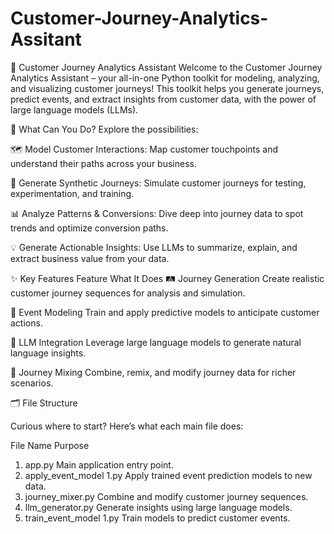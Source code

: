 # Customer-Journey-Analytics-Assitant
🚀 Customer Journey Analytics Assistant
Welcome to the Customer Journey Analytics Assistant – your all-in-one Python toolkit for modeling, analyzing, and visualizing customer journeys! This toolkit helps you generate journeys, predict events, and extract insights from customer data, with the power of large language models (LLMs).

👀 What Can You Do?
Explore the possibilities:

🗺️ Model Customer Interactions:
Map customer touchpoints and understand their paths across your business.

🔬 Generate Synthetic Journeys:
Simulate customer journeys for testing, experimentation, and training.

📊 Analyze Patterns & Conversions:
Dive deep into journey data to spot trends and optimize conversion paths.

💡 Generate Actionable Insights:
Use LLMs to summarize, explain, and extract business value from your data.

✨ Key Features
Feature	What It Does
🛤️ Journey Generation	Create realistic customer journey sequences for analysis and simulation.

🎯 Event Modeling	Train and apply predictive models to anticipate customer actions.

🤖 LLM Integration	Leverage large language models to generate natural language insights.

🔄 Journey Mixing	Combine, remix, and modify journey data for richer scenarios.

🗂️ File Structure

Curious where to start? Here’s what each main file does:

File Name	Purpose
1. app.py	Main application entry point.
2. apply_event_model 1.py	Apply trained event prediction models to new data.
3. journey_mixer.py	Combine and modify customer journey sequences.
4. llm_generator.py	Generate insights using large language models.
5. train_event_model 1.py	Train models to predict customer events.

